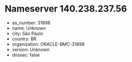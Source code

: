 # Nameserver 140.238.237.56

* as_number: 31898
* name: Unknown
* city: São Paulo
* country: BR
* organization: ORACLE-BMC-31898
* version: Unknown
* dnssec: false
